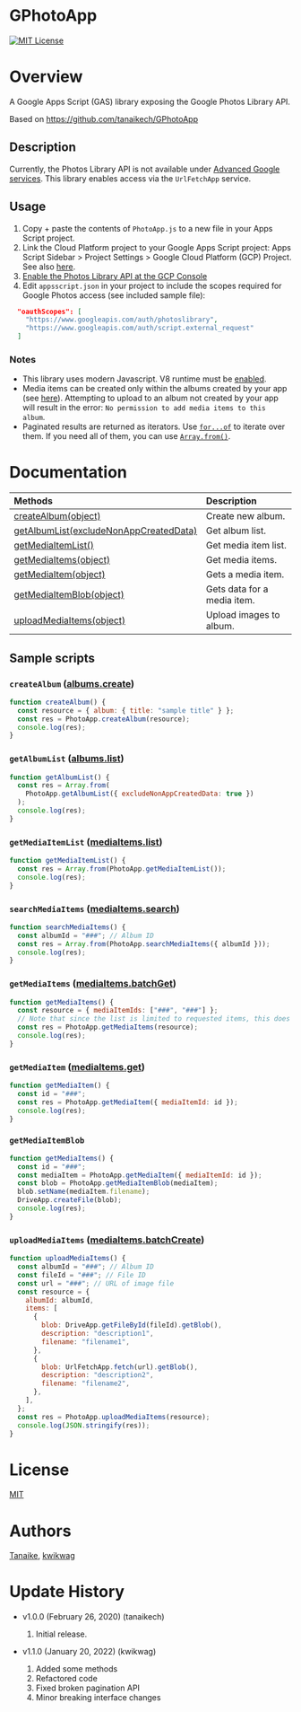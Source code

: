 # GPhotoApp

[![MIT License](http://img.shields.io/badge/license-MIT-blue.svg?style=flat)](LICENSE)

<a name="overview"></a>

# Overview

A Google Apps Script (GAS) library exposing the Google Photos Library API.

Based on https://github.com/tanaikech/GPhotoApp

<a name="description"></a>

## Description

Currently, the Photos Library API is not available under [Advanced Google services](https://developers.google.com/apps-script/guides/services/advanced). This library enables access via the `UrlFetchApp` service.

## Usage

1. Copy + paste the contents of `PhotoApp.js` to a new file in your Apps Script project.
1. Link the Cloud Platform project to your Google Apps Script project: Apps Script Sidebar > Project Settings > Google Cloud Platform (GCP) Project. See also [here](https://gist.github.com/tanaikech/e945c10917fac34a9d5d58cad768832c).
1. [Enable the Photos Library API at the GCP Console](https://console.developers.google.com/apis/library/photoslibrary.googleapis.com)
1. Edit `appsscript.json` in your project to include the scopes required for Google Photos access (see included sample file):

```json
  "oauthScopes": [
    "https://www.googleapis.com/auth/photoslibrary",
    "https://www.googleapis.com/auth/script.external_request"
  ]
```

### Notes

- This library uses modern Javascript. V8 runtime must be [enabled](https://developers.google.com/apps-script/guides/v8-runtime).
- Media items can be created only within the albums created by your app (see [here](https://developers.google.com/photos/library/guides/upload-media#creating-media-item)). Attempting to upload to an album not created by your app will result in the error: `No permission to add media items to this album`.
- Paginated results are returned as iterators. Use [`for...of`](https://developer.mozilla.org/en-US/docs/Web/JavaScript/Reference/Statements/for...of) to iterate over them. If you need all of them, you can use [`Array.from()`](https://developer.mozilla.org/en-US/docs/Web/JavaScript/Reference/Global_Objects/Array/from).

# Documentation

| Methods                                                 | Description                 |
| :------------------------------------------------------ | :-------------------------- |
| [createAlbum(object)](#createalbum)                     | Create new album.           |
| [getAlbumList(excludeNonAppCreatedData)](#getalbumList) | Get album list.             |
| [getMediaItemList()](#getmediaitemList)                 | Get media item list.        |
| [getMediaItems(object)](#getmediaitems)                 | Get media items.            |
| [getMediaItem(object)](#getmediaitem)                   | Gets a media item.          |
| [getMediaItemBlob(object)](#getmediaitemblob)           | Gets data for a media item. |
| [uploadMediaItems(object)](#uploadmediaitems)           | Upload images to album.     |

<a name="usage"></a>

## Sample scripts

<a name="createalbum"></a>

### `createAlbum` ([albums.create](https://developers.google.com/photos/library/reference/rest/v1/albums/create))

```javascript
function createAlbum() {
  const resource = { album: { title: "sample title" } };
  const res = PhotoApp.createAlbum(resource);
  console.log(res);
}
```

<a name="getalbumList"></a>

### `getAlbumList` ([albums.list](https://developers.google.com/photos/library/reference/rest/v1/albums/list))

```javascript
function getAlbumList() {
  const res = Array.from(
    PhotoApp.getAlbumList({ excludeNonAppCreatedData: true })
  );
  console.log(res);
}
```

<a name="getmediaitemList"></a>

### `getMediaItemList` ([mediaItems.list](https://developers.google.com/photos/library/reference/rest/v1/mediaItems/list))

```javascript
function getMediaItemList() {
  const res = Array.from(PhotoApp.getMediaItemList());
  console.log(res);
}
```

<a name="getmediaitemList"></a>

### `searchMediaItems` ([mediaItems.search](https://developers.google.com/photos/library/reference/rest/v1/mediaItems/search))

```javascript
function searchMediaItems() {
  const albumId = "###"; // Album ID
  const res = Array.from(PhotoApp.searchMediaItems({ albumId }));
  console.log(res);
}
```

<a name="getmediaitems"></a>

### `getMediaItems` ([mediaItems.batchGet](https://developers.google.com/photos/library/reference/rest/v1/mediaItems/batchGet))

```javascript
function getMediaItems() {
  const resource = { mediaItemIds: ["###", "###"] };
  // Note that since the list is limited to requested items, this does not return an iterator.
  const res = PhotoApp.getMediaItems(resource);
  console.log(res);
}
```

<a name="getmediaitem"></a>

### `getMediaItem` ([mediaItems.get](https://developers.google.com/photos/library/reference/rest/v1/mediaItems/get))

```javascript
function getMediaItem() {
  const id = "###";
  const res = PhotoApp.getMediaItem({ mediaItemId: id });
  console.log(res);
}
```

<a name="getmediaitemblob"></a>

### `getMediaItemBlob`

```javascript
function getMediaItems() {
  const id = "###";
  const mediaItem = PhotoApp.getMediaItem({ mediaItemId: id });
  const blob = PhotoApp.getMediaItemBlob(mediaItem);
  blob.setName(mediaItem.filename);
  DriveApp.createFile(blob);
  console.log(res);
}
```

<a name="uploadmediaitems"></a>

### `uploadMediaItems` ([mediaItems.batchCreate](https://developers.google.com/photos/library/reference/rest/v1/mediaItems/batchCreate))

```javascript
function uploadMediaItems() {
  const albumId = "###"; // Album ID
  const fileId = "###"; // File ID
  const url = "###"; // URL of image file
  const resource = {
    albumId: albumId,
    items: [
      {
        blob: DriveApp.getFileById(fileId).getBlob(),
        description: "description1",
        filename: "filename1",
      },
      {
        blob: UrlFetchApp.fetch(url).getBlob(),
        description: "description2",
        filename: "filename2",
      },
    ],
  };
  const res = PhotoApp.uploadMediaItems(resource);
  console.log(JSON.stringify(res));
}
```

<a name="license"></a>

# License

[MIT](LICENSE)

<a name="author"></a>

# Authors

[Tanaike](https://tanaikech.github.io/about/), [kwikwag](https://github.com/kwikwag/GPhotoApp)

<a name="updatehistory"></a>

# Update History

- v1.0.0 (February 26, 2020) (tanaikech)

  1. Initial release.

- v1.1.0 (January 20, 2022) (kwikwag)

  1. Added some methods
  2. Refactored code
  3. Fixed broken pagination API
  4. Minor breaking interface changes
